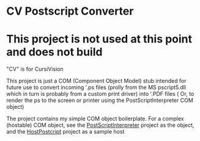 # CV Postscript Converter

# This project is not used at this point and does not build

"CV" is for CursiVision

This project is just a COM (Component Object Model) stub intended for future use 
to convert incoming '.ps files (prolly from the MS pscript5.dll which in turn is probably from a custom print driver) 
into '.PDF files ( Or, to render the ps to the screen or printer using the PostScriptInterpreter COM object)

The project contains my simple COM object boilerplate. For a complex (hostable) COM object, see the [PostScriptInterpreter](../PostScriptInterpreter) project as the object, and the [HostPostcript](../HostPostscript) project as a sample host
